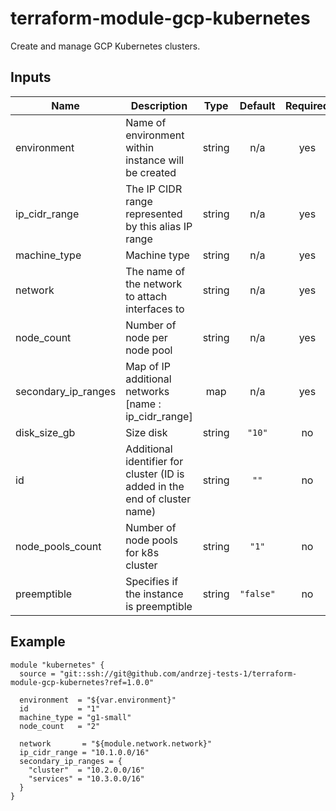 # terraform-module-gcp-kubernetes

Create and manage GCP Kubernetes clusters.

## Inputs

| Name | Description | Type | Default | Required |
|------|-------------|:----:|:-----:|:-----:|
| environment | Name of environment within instance will be created | string | n/a | yes |
| ip\_cidr\_range | The IP CIDR range represented by this alias IP range | string | n/a | yes |
| machine\_type | Machine type | string | n/a | yes |
| network | The name of the network to attach interfaces to | string | n/a | yes |
| node\_count | Number of node per node pool | string | n/a | yes |
| secondary\_ip\_ranges | Map of IP additional networks [name : ip_cidr_range] | map | n/a | yes |
| disk\_size\_gb | Size disk | string | `"10"` | no |
| id | Additional identifier for cluster (ID is added in the end of cluster name) | string | `""` | no |
| node\_pools\_count | Number of node pools for k8s cluster | string | `"1"` | no |
| preemptible | Specifies if the instance is preemptible | string | `"false"` | no |

## Example
```hcl-terraform
module "kubernetes" {
  source = "git::ssh://git@github.com/andrzej-tests-1/terraform-module-gcp-kubernetes?ref=1.0.0"

  environment  = "${var.environment}"
  id           = "1"
  machine_type = "g1-small"
  node_count   = "2"

  network       = "${module.network.network}"
  ip_cidr_range = "10.1.0.0/16"
  secondary_ip_ranges = {
    "cluster"  = "10.2.0.0/16"
    "services" = "10.3.0.0/16"
  }
}
```

